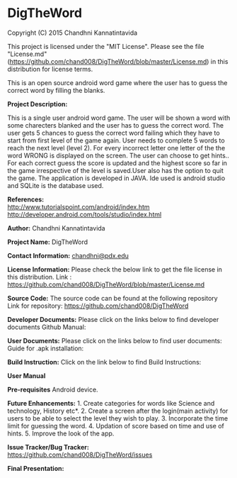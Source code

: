 # DigTheWord
Copyright (C) 2015 Chandhni Kannatintavida

This project is licensed under the "MIT License". Please see the file "License.md"(https://github.com/chand008/DigTheWord/blob/master/License.md) in this distribution for license terms.

This is an open source android word game where the user has to guess the correct word by filling the blanks.

**Project Description:**

This is a single user android word game. The user will be shown a word with some charecters blanked and the user has to guess the correct word. The user gets 5 chances to guess the correct word failing which they have to start from first level of the game again. User needs to complete 5 words to reach the next level (level 2). For every incorrect letter one letter of the the word WRONG is displayed on the screen. The user can choose to get hints.. For each correct guess the score is updated and the highest score so far in the game irrespective of the level is saved.User also has the option to quit the game.
The application is developed in JAVA. Ide used is android studio and SQLite is the database used.

**References:**
<br>http://www.tutorialspoint.com/android/index.htm<br>
http://developer.android.com/tools/studio/index.html
            
**Author:**
            Chandhni Kannatintavida
        
**Project Name:**
            DigTheWord
            
**Contact Information:**
            chandhni@pdx.edu

**License Information:**
            Please check the below link to get the file license in this distribution. Link :
            https://github.com/chand008/DigTheWord/blob/master/License.md
            
**Source Code:**
            The source code can be found at the following repository Link for repository:
            https://github.com/chand008/DigTheWord
            
**Developer Documents:**
            Please click on the links below to find developer documents Github Manual: 
            
            
**User Documents:**
            Please click on the links below to find user documents: Guide for .apk installation:


**Build Instruction:**
            Click on the link below to find Build Instructions:


**User Manual**


**Pre-requisites**
            Android device.
            
**Future Enhancements:**
           1.  Create categories for words like Science and technology, History etc*.
           2.  Create a screen after the login(main activity) for users to be able to select the level they wish to play.
           3.  Incorporate the time limit for guessing the word.
           4.  Updation of score based on time and use of hints.
           5.  Improve the look of the app.
            
**Issue Tracker/Bug Tracker:**
            https://github.com/chand008/DigTheWord/issues
            
            
**Final Presentation:**



